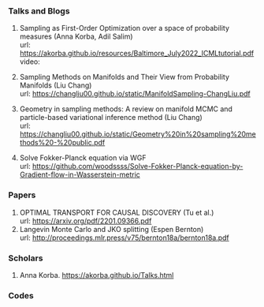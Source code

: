 ### Talks and Blogs

1. Sampling as First-Order Optimization over a space of probability measures (Anna Korba, Adil Salim) <br>
   url: https://akorba.github.io/resources/Baltimore_July2022_ICMLtutorial.pdf  <br>
   video:  
  
2. Sampling Methods on Manifolds and Their View from Probability Manifolds (Liu Chang) <br>
   url: https://changliu00.github.io/static/ManifoldSampling-ChangLiu.pdf

3. Geometry in sampling methods: A review on manifold MCMC and particle-based variational inference method (Liu Chang) <br>
   url: https://changliu00.github.io/static/Geometry%20in%20sampling%20methods%20-%20public.pdf

4. Solve Fokker-Planck equation via WGF  <br>
   url: https://github.com/woodssss/Solve-Fokker-Planck-equation-by-Gradient-flow-in-Wasserstein-metric


### Papers
1. OPTIMAL TRANSPORT FOR CAUSAL DISCOVERY (Tu et al.) <br>
   url: https://arxiv.org/pdf/2201.09366.pdf
2. Langevin Monte Carlo and JKO splitting (Espen Bernton) <br>
   url: http://proceedings.mlr.press/v75/bernton18a/bernton18a.pdf   
   
   
### Scholars
1. Anna Korba. https://akorba.github.io/Talks.html


### Codes

